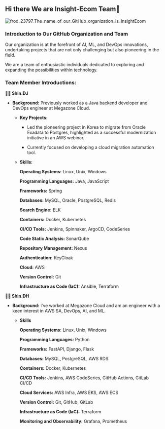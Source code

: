 ## Hi there We are Insight-Ecom Team👋
![frod_23797_The_name_of_our_GitHub_organization_is_InsightEcom](https://github.com/InsightEcom/.github/assets/109497684/eeb1ee0f-b975-452b-85ba-69b6d224273c)

### Introduction to Our GitHub Organization and Team
Our organization is at the forefront of AI, ML, and DevOps innovations, undertaking projects that are not only challenging but also pioneering in the field.

We are a team of enthusiastic individuals dedicated to exploring and expanding the possibilities within technology.

### Team Member Introductions:

**👩‍💻 Shin.DJ**
- **Background:** Previously worked as a Java backend developer and DevOps engineer at Megazone Cloud.
  
  - **Key Projects:**
    - Led the pioneering project in Korea to migrate from Oracle Exadata to Postgres, highlighted as a successful modernization initiative in an AWS webinar.
      
    - Currently focused on developing a cloud migration automation tool.
      
  - **Skills:**
    
      **Operating Systems:** Linux, Unix, Windows
    
      **Programming Languages:** Java, JavaScript
    
      **Frameworks:** Spring
    
      **Databases:** MySQL, Oracle, PostgreSQL, Redis
    
      **Search Engine:** ELK
    
      **Containers:** Docker, Kubernetes
    
      **CI/CD Tools:** Jenkins, Spinnaker, ArgoCD, CodeSeries
    
      **Code Static Analysis:** SonarQube
    
      **Repository Management:** Nexus
    
      **Authentication:** KeyCloak
    
      **Cloud:** AWS
    
      **Version Control:** Git
    
      **Infrastructure as Code (IaC):** Ansible, Terraform



**👩‍💻 Shin.DH**
- **Background:** I've worked at Megazone Cloud and am an engineer with a keen interest in AWS SA, DevOps, AI, and ML.
  
    - **Skills**
      
        **Operating Systems:** Linux, Unix, Windows
      
        **Programming Languages:** Python
      
        **Frameworks:** FastAPI, Django, Flask
      
        **Databases:** MySQL, PostgreSQL, AWS RDS
      
        **Containers:** Docker, Kubernetes
      
        **CI/CD Tools:** Jenkins, AWS CodeSeries, GitHub Actions, GitLab CI/CD
      
        **Cloud Services:** AWS Infra, AWS EKS, AWS ECS
      
        **Version Control:** Git, GitHub, GitLab
      
        **Infrastructure as Code (IaC):** Terraform
      
        **Monitoring and Observability:** Grafana, Prometheus
